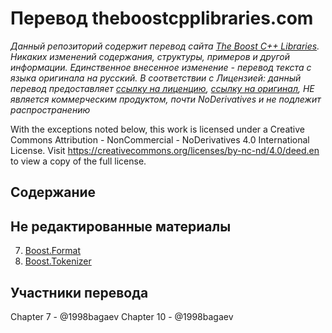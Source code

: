 # Перевод theboostcpplibraries.com
_Данный репозиторий содержит перевод сайта [The Boost C++ Libraries](https://theboostcpplibraries.com/). Никаких изменений содержания, структуры, примеров и другой информации. Единственное внесенное изменение - перевод текста с языка оригинала на русский. В соответствии с Лицензией: данный перевод предоставляет [ссылку на лиценцию](https://creativecommons.org/licenses/by-nc-nd/4.0/deed.en), [ссылку на оригинал](https://theboostcpplibraries.com/), НЕ является коммерческим продуктом, почти NoDerivatives и не подлежит распространению_

With the exceptions noted below, this work is licensed under a Creative Commons Attribution - NonCommercial - NoDerivatives 4.0 International License. Visit https://creativecommons.org/licenses/by-nc-nd/4.0/deed.en to view a copy of the full license.

## Содержание


## Не редактированные материалы
7. [Boost.Format](/String_Handling/10.Boost.Format.md)
10. [Boost.Tokenizer](/String_Handling/10.Boost.Tokenizer.md)

## Участники перевода
Chapter 7 - @1998bagaev
Chapter 10 - @1998bagaev
